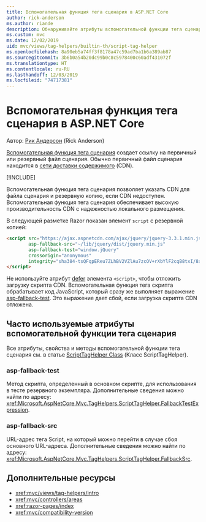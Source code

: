 ```yaml
---
title: Вспомогательная функция тега сценария в ASP.NET Core
author: rick-anderson
ms.author: riande
description: Обнаруживайте атрибуты вспомогательной функции тега сценария ASP.NET Core и роль, которую играет каждый атрибут в расширении поведения тега сценария HTML.
ms.custom: mvc
ms.date: 12/02/2019
uid: mvc/views/tag-helpers/builtin-th/script-tag-helper
ms.openlocfilehash: 8a90eb5a74ff3f8178a47c59ad7ba1b6a389ab87
ms.sourcegitcommit: 3b6b0a54b20dc99b0c8c5978400c60adf431072f
ms.translationtype: HT
ms.contentlocale: ru-RU
ms.lasthandoff: 12/03/2019
ms.locfileid: "74717381"
---
```

# <a name="script-tag-helper-in-aspnet-core"></a>Вспомогательная функция тега сценария в ASP.NET Core

Автор: [Рик Андерсон](https://twitter.com/RickAndMSFT) (Rick Anderson)

[Вспомогательная функция тега сценария](xref:Microsoft.AspNetCore.Mvc.TagHelpers.ScriptTagHelper) создает ссылку на первичный или резервный файл сценария. Обычно первичный файл сценария находится в [сети доставки содержимого](/office365/enterprise/content-delivery-networks#what-exactly-is-a-cdn) (CDN).

[!INCLUDE[](~/includes/cdn.md)]

Вспомогательная функция тега сценария позволяет указать CDN для файла сценария и резервную копию, если CDN недоступен. Вспомогательная функция тега сценария обеспечивает высокую производительность CDN с надежностью локального размещения.

В следующей разметке Razor показан элемент `script` с резервной копией:

```HTML
<script src="https://ajax.aspnetcdn.com/ajax/jquery/jquery-3.3.1.min.js"
        asp-fallback-src="~/lib/jquery/dist/jquery.min.js"
        asp-fallback-test="window.jQuery"
        crossorigin="anonymous"
        integrity="sha384-tsQFqpEReu7ZLhBV2VZlAu7zcOV+rXbYlF2cqB8txI/8aZajjp4Bqd+V6D5IgvKT">
</script>
```

Не используйте атрибут [defer](https://developer.mozilla.org/docs/Web/HTML/Element/script) элемента `<script>`, чтобы отложить загрузку скрипта CDN. Вспомогательная функция тега скрипта обрабатывает код JavaScript, который сразу же выполняет выражение [asp-fallback-test](#asp-fallback-test). Это выражение дает сбой, если загрузка скрипта CDN отложена.

## <a name="commonly-used-script-tag-helper-attributes"></a>Часто используемые атрибуты вспомогательной функции тега сценария

Все атрибуты, свойства и методы вспомогательной функции тега сценария см. в статье [ScriptTagHelper Class](xref:Microsoft.AspNetCore.Mvc.TagHelpers.ScriptTagHelper) (Класс ScriptTagHelper).

### <a name="asp-fallback-test"></a>asp-fallback-test

Метод скрипта, определенный в основном скрипте, для использования в тесте резервного экземпляра. Дополнительные сведения можно найти по адресу: <xref:Microsoft.AspNetCore.Mvc.TagHelpers.ScriptTagHelper.FallbackTestExpression>.

### <a name="asp-fallback-src"></a>asp-fallback-src

URL-адрес тега Script, на который можно перейти в случае сбоя основного URL-адреса. Дополнительные сведения можно найти по адресу: <xref:Microsoft.AspNetCore.Mvc.TagHelpers.ScriptTagHelper.FallbackSrc>.

## <a name="additional-resources"></a>Дополнительные ресурсы

* <xref:mvc/views/tag-helpers/intro>
* <xref:mvc/controllers/areas>
* <xref:razor-pages/index>
* <xref:mvc/compatibility-version>
